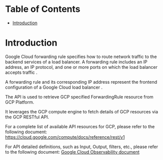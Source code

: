 # Table of Contents
- [Introduction](#introduction-)

# Introduction <a name="introduction"></a>
Google Cloud forwarding rule specifies how to route network traffic to the backend services of a load balancer. 
A forwarding rule includes an IP address, an IP protocol, and one or more ports on which the load balancer accepts traffic .

A forwarding rule and its corresponding IP address represent the frontend configuration of a Google Cloud load balancer .



The API is used to retrieve GCP specified ForwardingRule resource from GCP Platform. 

It leverages the GCP compute engine to fetch details of GCP resources via the GCP RESTful API. 

For a complete list of available API resources for GCP, please refer to the following document: https://cloud.google.com/compute/docs/reference/rest/v1

For API detailed definitions, such as Input, Output, filters, etc., please refer to the following document:
[Google Cloud Observability document](https://cloud.google.com/compute/docs/reference/rest/v1/forwardingRules/get)
